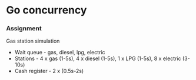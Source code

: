 # Go concurrency

### Assignment

Gas station simulation

* Wait queue - gas, diesel, lpg, electric
* Stations - 4 x gas (1-5s), 4 x diesel (1-5s), 1 x LPG (1-5s), 8 x electric (3-10s)
* Cash register - 2 x (0.5s-2s) 
